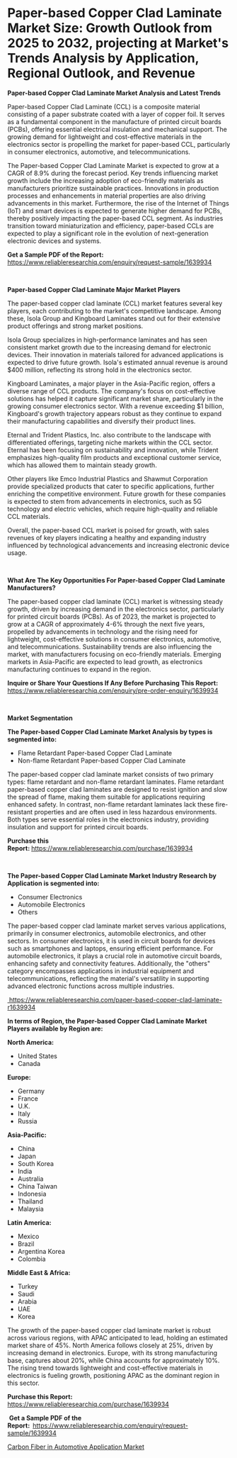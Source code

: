 <p><h1>Paper-based Copper Clad Laminate Market Size: Growth Outlook from 2025 to 2032, projecting at Market's Trends Analysis by Application, Regional Outlook, and Revenue</h1></p><p><strong>Paper-based Copper Clad Laminate Market Analysis and Latest Trends</strong></p>
<p><p>Paper-based Copper Clad Laminate (CCL) is a composite material consisting of a paper substrate coated with a layer of copper foil. It serves as a fundamental component in the manufacture of printed circuit boards (PCBs), offering essential electrical insulation and mechanical support. The growing demand for lightweight and cost-effective materials in the electronics sector is propelling the market for paper-based CCL, particularly in consumer electronics, automotive, and telecommunications.</p><p>The Paper-based Copper Clad Laminate Market is expected to grow at a CAGR of 8.9% during the forecast period. Key trends influencing market growth include the increasing adoption of eco-friendly materials as manufacturers prioritize sustainable practices. Innovations in production processes and enhancements in material properties are also driving advancements in this market. Furthermore, the rise of the Internet of Things (IoT) and smart devices is expected to generate higher demand for PCBs, thereby positively impacting the paper-based CCL segment. As industries transition toward miniaturization and efficiency, paper-based CCLs are expected to play a significant role in the evolution of next-generation electronic devices and systems.</p></p>
<p><strong>Get a Sample PDF of the Report:&nbsp;</strong> <a href="https://www.reliableresearchiq.com/enquiry/request-sample/1639934?utm_campaign=2456&utm_medium=2&utm_source=Github&utm_content=ia&utm_term=02042025&utm_id=paper-based-copper-clad-laminate">https://www.reliableresearchiq.com/enquiry/request-sample/1639934</a></p>
<p>&nbsp;</p>
<p><strong>Paper-based Copper Clad Laminate Major Market Players</strong></p>
<p><p>The paper-based copper clad laminate (CCL) market features several key players, each contributing to the market's competitive landscape. Among these, Isola Group and Kingboard Laminates stand out for their extensive product offerings and strong market positions.</p><p>Isola Group specializes in high-performance laminates and has seen consistent market growth due to the increasing demand for electronic devices. Their innovation in materials tailored for advanced applications is expected to drive future growth. Isola's estimated annual revenue is around $400 million, reflecting its strong hold in the electronics sector.</p><p>Kingboard Laminates, a major player in the Asia-Pacific region, offers a diverse range of CCL products. The company's focus on cost-effective solutions has helped it capture significant market share, particularly in the growing consumer electronics sector. With a revenue exceeding $1 billion, Kingboard's growth trajectory appears robust as they continue to expand their manufacturing capabilities and diversify their product lines.</p><p>Eternal and Trident Plastics, Inc. also contribute to the landscape with differentiated offerings, targeting niche markets within the CCL sector. Eternal has been focusing on sustainability and innovation, while Trident emphasizes high-quality film products and exceptional customer service, which has allowed them to maintain steady growth.</p><p>Other players like Emco Industrial Plastics and Shawmut Corporation provide specialized products that cater to specific applications, further enriching the competitive environment. Future growth for these companies is expected to stem from advancements in electronics, such as 5G technology and electric vehicles, which require high-quality and reliable CCL materials.</p><p>Overall, the paper-based CCL market is poised for growth, with sales revenues of key players indicating a healthy and expanding industry influenced by technological advancements and increasing electronic device usage.</p></p>
<p>&nbsp;</p>
<p><strong>What Are The Key Opportunities For Paper-based Copper Clad Laminate Manufacturers?</strong></p>
<p><p>The paper-based copper clad laminate (CCL) market is witnessing steady growth, driven by increasing demand in the electronics sector, particularly for printed circuit boards (PCBs). As of 2023, the market is projected to grow at a CAGR of approximately 4-6% through the next five years, propelled by advancements in technology and the rising need for lightweight, cost-effective solutions in consumer electronics, automotive, and telecommunications. Sustainability trends are also influencing the market, with manufacturers focusing on eco-friendly materials. Emerging markets in Asia-Pacific are expected to lead growth, as electronics manufacturing continues to expand in the region.</p></p>
<p><strong>Inquire or Share Your Questions If Any Before Purchasing This Report:</strong> <a href="https://www.reliableresearchiq.com/enquiry/pre-order-enquiry/1639934?utm_campaign=2456&utm_medium=2&utm_source=Github&utm_content=ia&utm_term=02042025&utm_id=paper-based-copper-clad-laminate">https://www.reliableresearchiq.com/enquiry/pre-order-enquiry/1639934</a></p>
<p>&nbsp;</p>
<p><strong>Market Segmentation</strong></p>
<p><strong>The Paper-based Copper Clad Laminate Market Analysis by types is segmented into:</strong></p>
<p><ul><li>Flame Retardant Paper-based Copper Clad Laminate</li><li>Non-flame Retardant Paper-based Copper Clad Laminate</li></ul></p>
<p><p>The paper-based copper clad laminate market consists of two primary types: flame retardant and non-flame retardant laminates. Flame retardant paper-based copper clad laminates are designed to resist ignition and slow the spread of flame, making them suitable for applications requiring enhanced safety. In contrast, non-flame retardant laminates lack these fire-resistant properties and are often used in less hazardous environments. Both types serve essential roles in the electronics industry, providing insulation and support for printed circuit boards.</p></p>
<p><strong>Purchase this Report:&nbsp;</strong><a href="https://www.reliableresearchiq.com/purchase/1639934?utm_campaign=2456&utm_medium=2&utm_source=Github&utm_content=ia&utm_term=02042025&utm_id=paper-based-copper-clad-laminate">https://www.reliableresearchiq.com/purchase/1639934</a></p>
<p>&nbsp;</p>
<p><strong>The Paper-based Copper Clad Laminate Market Industry Research by Application is segmented into:</strong></p>
<p><ul><li>Consumer Electronics</li><li>Automobile Electronics</li><li>Others</li></ul></p>
<p><p>The paper-based copper clad laminate market serves various applications, primarily in consumer electronics, automobile electronics, and other sectors. In consumer electronics, it is used in circuit boards for devices such as smartphones and laptops, ensuring efficient performance. For automobile electronics, it plays a crucial role in automotive circuit boards, enhancing safety and connectivity features. Additionally, the "others" category encompasses applications in industrial equipment and telecommunications, reflecting the material's versatility in supporting advanced electronic functions across multiple industries.</p></p>
<p><a href="https://www.reliableresearchiq.com/paper-based-copper-clad-laminate-r1639934?utm_campaign=2456&utm_medium=2&utm_source=Github&utm_content=ia&utm_term=02042025&utm_id=paper-based-copper-clad-laminate">&nbsp;https://www.reliableresearchiq.com/paper-based-copper-clad-laminate-r1639934</a></p>
<p><strong>In terms of Region, the Paper-based Copper Clad Laminate Market Players available by Region are:</strong></p>
<p>
    <p> <strong> North America: </strong>
        <ul>
            <li>United States</li>
            <li>Canada</li>
        </ul>
        </p> 
    <p> <strong> Europe: </strong>
        <ul>
            <li>Germany</li>
            <li>France</li>
            <li>U.K.</li>
            <li>Italy</li>
            <li>Russia</li>
        </ul>
        </p> 
    <p> <strong> Asia-Pacific: </strong>
        <ul>
            <li>China</li>
            <li>Japan</li>
            <li>South Korea</li>
            <li>India</li>
            <li>Australia</li>
            <li>China Taiwan</li>
            <li>Indonesia</li>
            <li>Thailand</li>
            <li>Malaysia</li>
        </ul>
        </p> 
    <p> <strong> Latin America: </strong>
        <ul>
            <li>Mexico</li>
            <li>Brazil</li>
            <li>Argentina Korea</li>
            <li>Colombia</li>
        </ul>
        </p> 
    <p> <strong> Middle East & Africa: </strong>
        <ul>
            <li>Turkey</li>
            <li>Saudi</li>
            <li>Arabia</li>
            <li>UAE</li>
            <li>Korea</li>
        </ul>
    </p>
    </p>
<p><p>The growth of the paper-based copper clad laminate market is robust across various regions, with APAC anticipated to lead, holding an estimated market share of 45%. North America follows closely at 25%, driven by increasing demand in electronics. Europe, with its strong manufacturing base, captures about 20%, while China accounts for approximately 10%. The rising trend towards lightweight and cost-effective materials in electronics is fueling growth, positioning APAC as the dominant region in this sector.</p></p>
<p><strong>Purchase this Report: </strong><a href="https://www.reliableresearchiq.com/purchase/1639934?utm_campaign=2456&utm_medium=2&utm_source=Github&utm_content=ia&utm_term=02042025&utm_id=paper-based-copper-clad-laminate">https://www.reliableresearchiq.com/purchase/1639934</a></p>
<p>&nbsp;<strong>Get a Sample PDF of the Report:&nbsp;&nbsp;</strong><a href="https://www.reliableresearchiq.com/enquiry/request-sample/1639934?utm_campaign=2456&utm_medium=2&utm_source=Github&utm_content=ia&utm_term=02042025&utm_id=paper-based-copper-clad-laminate">https://www.reliableresearchiq.com/enquiry/request-sample/1639934</a></p>
<p><strong></strong></p>
<p><p><a href="https://github.com/oslieselotte2192/Market-Research-Report-List-1/blob/main/carbon-fiber-in-automotive-application-market.md?utm_campaign=2456&utm_medium=2&utm_source=Github&utm_content=ia&utm_term=02042025&utm_id=paper-based-copper-clad-laminate">Carbon Fiber in Automotive Application Market</a></p></p>